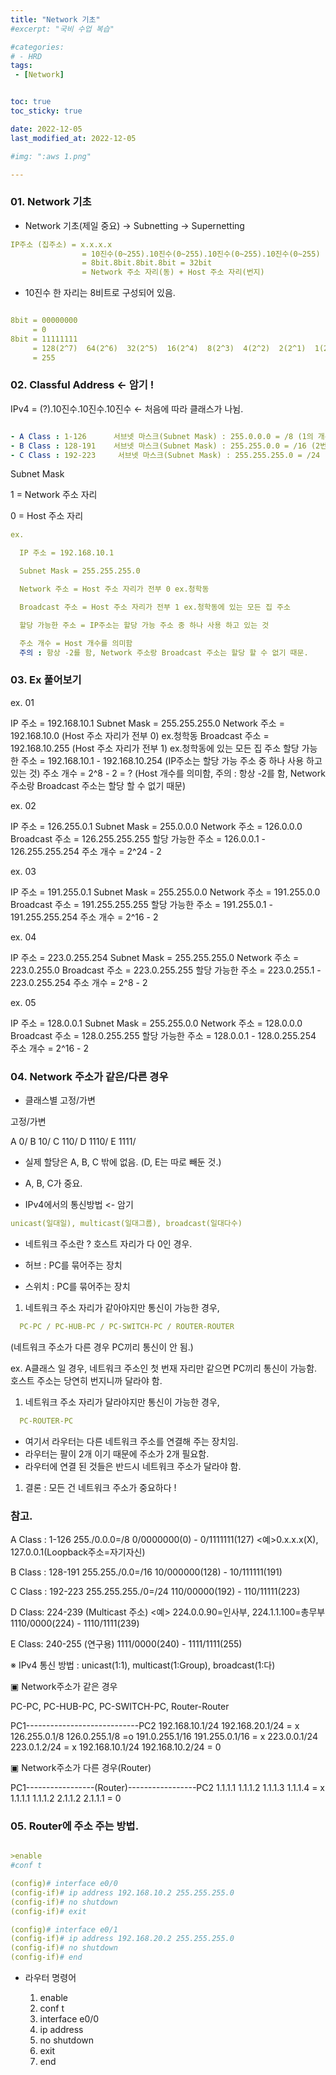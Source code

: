 ```yaml
---
title: "Network 기초"
#excerpt: "국비 수업 복습"

#categories:
# - HRD
tags:
 - [Network]


toc: true
toc_sticky: true

date: 2022-12-05
last_modified_at: 2022-12-05

#img: ":aws 1.png"

---
```


<!-- outline-start -->


### 01. Network 기초


- Network 기초(제일 중요) → Subnetting → Supernetting


```yaml
IP주소 (집주소) = x.x.x.x
                = 10진수(0~255).10진수(0~255).10진수(0~255).10진수(0~255)
                = 8bit.8bit.8bit.8bit = 32bit
                = Network 주소 자리(동) + Host 주소 자리(번지)
```

- 10진수 한 자리는 8비트로 구성되어 있음.


```yaml

8bit = 00000000
     = 0
8bit = 11111111
     = 128(2^7)  64(2^6)  32(2^5)  16(2^4)  8(2^3)  4(2^2)  2(2^1)  1(2^0)  ← 암기 !
     = 255

```


### 02. Classful Address  ← 암기 !

IPv4 = (?).10진수.10진수.10진수 ← 처음에 따라 클래스가 나뉨.

```yaml

- A Class : 1-126      서브넷 마스크(Subnet Mask) : 255.0.0.0 = /8 (1의 개수가 8개)
- B Class : 128-191    서브넷 마스크(Subnet Mask) : 255.255.0.0 = /16 (2번째자리까지넽웤)
- C Class : 192-223     서브넷 마스크(Subnet Mask) : 255.255.255.0 = /24 (4번째만호스트주소)

```


Subnet Mask

1 = Network 주소 자리

0 = Host 주소 자리


```yaml
ex.

  IP 주소 = 192.168.10.1

  Subnet Mask = 255.255.255.0

  Network 주소 = Host 주소 자리가 전부 0 ex.청학동

  Broadcast 주소 = Host 주소 자리가 전부 1 ex.청학동에 있는 모든 집 주소

  할당 가능한 주소 = IP주소는 할당 가능 주소 중 하나 사용 하고 있는 것

  주소 개수 = Host 개수를 의미함
  주의 : 항상 -2를 함, Network 주소랑 Broadcast 주소는 할당 할 수 없기 때문.

```


### 03. Ex 풀어보기


ex. 01

IP 주소 = 192.168.10.1
Subnet Mask = 255.255.255.0
Network 주소 = 192.168.10.0 (Host 주소 자리가 전부 0) ex.청학동
Broadcast 주소 = 192.168.10.255 (Host 주소 자리가 전부 1) ex.청학동에 있는 모든 집 주소
할당 가능한 주소 = 192.168.10.1 - 192.168.10.254 (IP주소는 할당 가능 주소 중 하나 사용 하고 있는 것)
주소 개수 = 2^8 - 2 = ? (Host 개수를 의미함, 주의 : 항상 -2를 함, Network 주소랑 Broadcast 주소는 할당 할 수 없기 때문)



ex. 02

IP 주소 = 126.255.0.1
Subnet Mask = 255.0.0.0
Network 주소 = 126.0.0.0
Broadcast 주소 = 126.255.255.255
할당 가능한 주소 = 126.0.0.1 - 126.255.255.254
주소 개수 = 2^24 - 2



ex. 03

IP 주소 = 191.255.0.1
Subnet Mask = 255.255.0.0
Network 주소 = 191.255.0.0
Broadcast 주소 = 191.255.255.255
할당 가능한 주소 = 191.255.0.1 - 191.255.255.254
주소 개수 = 2^16 - 2



ex. 04

IP 주소 = 223.0.255.254
Subnet Mask = 255.255.255.0
Network 주소 = 223.0.255.0
Broadcast 주소 = 223.0.255.255
할당 가능한 주소 = 223.0.255.1 - 223.0.255.254
주소 개수 = 2^8 - 2



ex. 05

IP 주소 = 128.0.0.1
Subnet Mask = 255.255.0.0
Network 주소 = 128.0.0.0
Broadcast 주소 = 128.0.255.255
할당 가능한 주소 = 128.0.0.1 - 128.0.255.254
주소 개수 = 2^16 - 2







### 04. Network 주소가 같은/다른 경우

- 클래스별 고정/가변

고정/가변

A 0/
B 10/
C 110/
D 1110/
E 1111/

- 실제 할당은 A, B, C 밖에 없음. (D, E는 따로 빼둔 것.)
- A, B, C가 중요.

- IPv4에서의 통신방법 <- 암기

```yaml
unicast(일대일), multicast(일대그룹), broadcast(일대다수)
```


- 네트워크 주소란 ? 호스트 자리가 다 0인 경우.

- 허브 : PC를 묶어주는 장치
- 스위치 : PC를 묶어주는 장치

1. 네트워크 주소 자리가 같아야지만 통신이 가능한 경우,

```yaml
  PC-PC / PC-HUB-PC / PC-SWITCH-PC / ROUTER-ROUTER
```
  (네트워크 주소가 다른 경우 PC끼리 통신이 안 됨.)

ex. A클래스 일 경우, 네트워크 주소인 첫 번재 자리만 같으면 PC끼리 통신이 가능함.
호스트 주소는 당연히 번지니까 달라야 함.


1. 네트워크 주소 자리가 달라야지만 통신이 가능한 경우,

```yaml
  PC-ROUTER-PC
```

  - 여기서 라우터는 다른 네트워크 주소를 연결해 주는 장치임.
  - 라우터는 팔이 2개 이기 때문에 주소가 2개 필요함.
  - 라우터에 연결 된 것들은 반드시 네트워크 주소가 달라야 함.



1. 결론 : 모든 건 네트워크 주소가 중요하다 !






### 참고.



A Class : 1-126                                255./0.0.0=/8
0/0000000(0) - 0/1111111(127)   <예>0.x.x.x(X),  127.0.0.1(Loopback주소=자기자신)

B Class : 128-191                            255.255./0.0=/16
10/000000(128) - 10/111111(191)

C Class : 192-223                            255.255.255./0=/24
110/00000(192) - 110/11111(223)

D Class: 224-239 (Multicast 주소)   <예> 224.0.0.90=인사부,   224.1.1.100=총무부
1110/0000(224) - 1110/1111(239)

E Class: 240-255 (연구용)
1111/0000(240) - 1111/1111(255)

※ IPv4 통신 방법 : unicast(1:1), multicast(1:Group), broadcast(1:다)

▣ Network주소가 같은 경우

PC-PC,  PC-HUB-PC, PC-SWITCH-PC, Router-Router

PC1----------------------------PC2
192.168.10.1/24                      192.168.20.1/24 = x
126.255.0.1/8                           126.0.255.1/8 =o
191.0.255.1/16                         191.255.0.1/16 = x
223.0.0.1/24                              223.0.1.2/24 = x
192.168.10.1/24                       192.168.10.2/24 = 0

▣ Network주소가 다른 경우(Router)

PC1-----------------(Router)-----------------PC2
1.1.1.1               1.1.1.2     1.1.1.3                  1.1.1.4  = x
1.1.1.1               1.1.1.2      2.1.1.2                 2.1.1.1  = 0









### 05. Router에 주소 주는 방법.


```yaml

>enable
#conf t

(config)# interface e0/0
(config-if)# ip address 192.168.10.2 255.255.255.0
(config-if)# no shutdown
(config-if)# exit

(config)# interface e0/1
(config-if)# ip address 192.168.20.2 255.255.255.0
(config-if)# no shutdown
(config-if)# end

```



- 라우터 명령어

  1. enable
  1. conf t
  1. interface e0/0
  1. ip address
  1. no shutdown
  1. exit
  1. end
  
